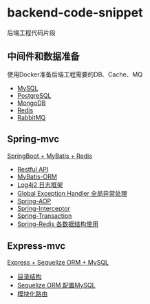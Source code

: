 # backend-code-snippet
后端工程代码片段

## 中间件和数据准备

使用Docker准备后端工程需要的DB、Cache、MQ

- [MySQL](https://github.com/huiru-wang/backend-code-snippet/blob/main/00-basic/middleware-config.md#mysql)
- [PostgreSQL](https://github.com/huiru-wang/backend-code-snippet/blob/main/00-basic/middleware-config.md#postgresql)
- [MongoDB](https://github.com/huiru-wang/backend-code-snippet/blob/main/00-basic/middleware-config.md#mongodb)
- [Redis](https://github.com/huiru-wang/backend-code-snippet/blob/main/00-basic/middleware-config.md#redis)
- [RabbitMQ](https://github.com/huiru-wang/backend-code-snippet/blob/main/00-basic/middleware-config.md#rabbitmq)

## Spring-mvc

[SpringBoot + MyBatis + Redis](https://github.com/huiru-wang/backend-code-snippet/tree/main/01-springboot-mvc)
- [Restful API](https://github.com/huiru-wang/backend-code-snippet/tree/main/01-springboot-mvc#restful-api)
- [MyBatis-ORM](https://github.com/huiru-wang/backend-code-snippet/tree/main/01-springboot-mvc#mybatis-orm)
- [Log4j2 日志框架](https://github.com/huiru-wang/backend-code-snippet/tree/main/01-springboot-mvc#log4j2%E6%97%A5%E5%BF%97%E9%85%8D%E7%BD%AE)
- [Global Exception Handler 全局异常处理](https://github.com/huiru-wang/backend-code-snippet/tree/main/01-springboot-mvc#%E5%85%A8%E5%B1%80%E5%BC%82%E5%B8%B8%E5%A4%84%E7%90%86)
- [Spring-AOP](https://github.com/huiru-wang/backend-code-snippet/tree/main/01-springboot-mvc#springboot-aop)
- [Spring-Interceptor](https://github.com/huiru-wang/backend-code-snippet/tree/main/01-springboot-mvc#interceptor)
- [Spring-Transaction](https://github.com/huiru-wang/backend-code-snippet/tree/main/01-springboot-mvc#springboot-transaction)
- [Spring-Redis 各数据结构使用](https://github.com/huiru-wang/backend-code-snippet/tree/main/01-springboot-mvc#springboot-redis)

## Express-mvc

[Express + Sequelize ORM + MySQL](https://github.com/huiru-wang/backend-code-snippet/tree/main/30-express-mvc#1-%E5%87%86%E5%A4%87%E9%A1%B9%E7%9B%AE)
- [目录结构](https://github.com/huiru-wang/backend-code-snippet/tree/main/30-express-mvc#1-%E5%87%86%E5%A4%87%E9%A1%B9%E7%9B%AE)
- [Sequelize ORM 配置MySQL](https://github.com/huiru-wang/backend-code-snippet/tree/main/30-express-mvc#3-sequelize-orm-%E9%85%8D%E7%BD%AEmysql)
- [模块化路由](https://github.com/huiru-wang/backend-code-snippet/tree/main/30-express-mvc#5-%E6%A8%A1%E5%9D%97%E5%8C%96%E8%B7%AF%E7%94%B1)